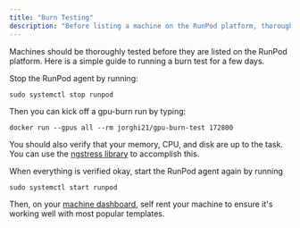 ```yaml
---
title: "Burn Testing"
description: "Before listing a machine on the RunPod platform, thoroughly test it with a burn test, verifying memory, CPU, and disk capabilities, and ensure compatibility with popular templates by self-renting the machine after verifying its performance."
---
```


Machines should be thoroughly tested before they are listed on the RunPod platform.
Here is a simple guide to running a burn test for a few days.

Stop the RunPod agent by running:

```command
sudo systemctl stop runpod
```

Then you can kick off a gpu-burn run by typing:

```command
docker run --gpus all --rm jorghi21/gpu-burn-test 172800
```

You should also verify that your memory, CPU, and disk are up to the task.
You can use the [ngstress library](https://wiki.ubuntu.com/Kernel/Reference/stress-ngstress) to accomplish this.

When everything is verified okay, start the RunPod agent again by running

```command
sudo systemctl start runpod
```

Then, on your [machine dashboard](https://www.runpod.io/console/host/machines), self rent your machine to ensure it's working well with most popular templates.
